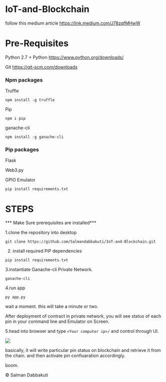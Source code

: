 # IoT-and-Blockchain

follow this medium article https://link.medium.com/J78zqfMHwW

# Pre-Requisites

Python 2.7 + Python
https://www.python.org/downloads/

Git
https://git-scm.com/downloads

### Npm packages
Truffle

```npm install -g truffle```

Pip

```npm i pip```

ganache-cli

```npm install -g ganache-cli```

### Pip packages

Flask

Web3.py 

GPIO Emulator

```pip install requirements.txt```

# STEPS

*** Make Sure prerequisites are installed***

1.clone the repository into desktop

```git clone https://github.com/Salmandabbakuti/IoT-and-Blockchain.git ```


2. install required PiP dependencies

```pip install requirements.txt```

3.instantiate Ganache-cli Private Network.

```ganache-cli```

4.run app

```py app.py```

wait a moment. this will take a minute or two.

After deployment of contract in private network, you will see status of each pin in your command line and Emulator on Screen.

5.head into browser and type ```<Your computer ip>/``` and control through UI.

<img align=center src="https://github.com/Salmandabbakuti/IoT-and-Blockchain/blob/master/Screenshot%20(81).png">

basically, it will write particular pin status on blockchain and retrieve it from the chain. and then activate pin confiuaration accordingly.

boom.

 © Salman Dabbakuti
